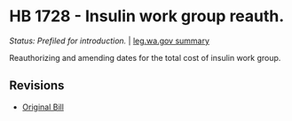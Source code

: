 # HB 1728 - Insulin work group reauth.
*Status: Prefiled for introduction.* | [leg.wa.gov summary](https://app.leg.wa.gov/billsummary?BillNumber=1728&Year=2021)

Reauthorizing and amending dates for the total cost of insulin work group.

## Revisions
* [Original Bill](1/)